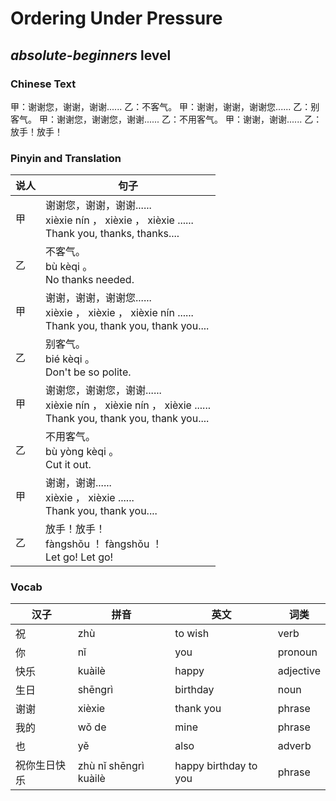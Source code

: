# Ordering Under Pressure
## *absolute-beginners* level

### Chinese Text
甲：谢谢您，谢谢，谢谢......
乙：不客气。
甲：谢谢，谢谢，谢谢您......
乙：别客气。
甲：谢谢您，谢谢您，谢谢......
乙：不用客气。
甲：谢谢，谢谢......
乙：放手！放手！

### Pinyin and Translation
|说人|句子|
|----|----|
|甲|谢谢您，谢谢，谢谢......<br />xièxie nín ， xièxie ， xièxie ......<br />Thank you, thanks, thanks....|
|乙|不客气。<br />bù kèqi 。<br />No thanks needed.|
|甲|谢谢，谢谢，谢谢您......<br />xièxie ， xièxie ， xièxie nín ......<br />Thank you, thank you, thank you....|
|乙|别客气。<br />bié kèqi 。<br />Don't be so polite.|
|甲|谢谢您，谢谢您，谢谢......<br />xièxie nín ， xièxie nín ， xièxie ......<br />Thank you, thank you, thank you....|
|乙|不用客气。<br />bù yòng kèqi 。<br />Cut it out.|
|甲|谢谢，谢谢......<br />xièxie ， xièxie ......<br />Thank you, thank you....|
|乙|放手！放手！<br />fàngshǒu ！ fàngshǒu ！<br />Let go! Let go!|
### Vocab
|汉子|拼音|英文|词类|
|----|----|----|----|
|祝|zhù|to wish|verb|
|你|nǐ|you|pronoun|
|快乐|kuàilè|happy|adjective|
|生日|shēngrì|birthday|noun|
|谢谢|xièxie|thank you|phrase|
|我的|wǒ de|mine|phrase|
|也|yě|also|adverb|
|祝你生日快乐|zhù nǐ shēngrì kuàilè|happy birthday to you|phrase|